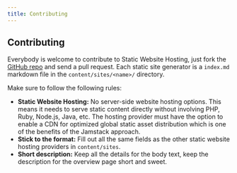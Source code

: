 ```yaml
---
title: Contributing
---
```


## Contributing

Everybody is welcome to contribute to Static Website Hosting, just fork the [GitHub repo](https://github.com/cosmicjs/staticwebsitehosting) and send a pull request.
Each static site generator is a `index.md` markdown file in the `content/sites/<name>/` directory.

Make sure to follow the following rules:

- **Static Website Hosting:** No server-side website hosting options. This means it needs to serve static content directly without involving PHP, Ruby, Node.js, Java, etc. The hosting provider must have the option to enable a CDN for optimized global static asset distribution which is one of the benefits of the Jamstack approach.
- **Stick to the format:** Fill out all the same fields as the other static website hosting providers in `content/sites`.
- **Short description:** Keep all the details for the body text, keep the description for the overview page short and sweet.

